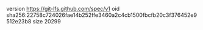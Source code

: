 version https://git-lfs.github.com/spec/v1
oid sha256:22758c724026fae14b252ffe3460a2c4cb1500fbcfb20c3f376452e9512e23b8
size 20299
